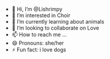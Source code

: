 - 👋 Hi, I’m @Lishrimpy
- 👀 I’m interested in Choir
- 🌱 I’m currently learning about animals
- 💞️ I’m looking to collaborate on Love
- 📫 How to reach me ...
- 😄 Pronouns: she/her
- ⚡ Fun fact: i love dogs

<!---
Lishrimpy/Lishrimpy is a ✨ special ✨ repository because its `README.md` (this file) appears on your GitHub profile.
You can click the Preview link to take a look at your changes.
--->
